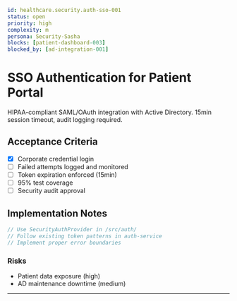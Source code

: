 ```yaml
id: healthcare.security.auth-sso-001
status: open
priority: high
complexity: m
persona: Security-Sasha
blocks: [patient-dashboard-003]
blocked_by: [ad-integration-001]
```

# SSO Authentication for Patient Portal

HIPAA-compliant SAML/OAuth integration with Active Directory. 15min session timeout, audit logging required.

## Acceptance Criteria
- [x] Corporate credential login
- [ ] Failed attempts logged and monitored
- [ ] Token expiration enforced (15min)
- [ ] 95% test coverage
- [ ] Security audit approval

## Implementation Notes
```javascript
// Use SecurityAuthProvider in /src/auth/
// Follow existing token patterns in auth-service
// Implement proper error boundaries
```

### Risks

- Patient data exposure (high)
- AD maintenance downtime (medium)

---

[Security-Sasha]: ./personas/security-sasha.md
[patient-dashboard-003]: ./tickets/healthcare.frontend.patient-dashboard-003.md
[ad-integration-001]: ./tickets/healthcare.infrastructure.ad-integration-001.md